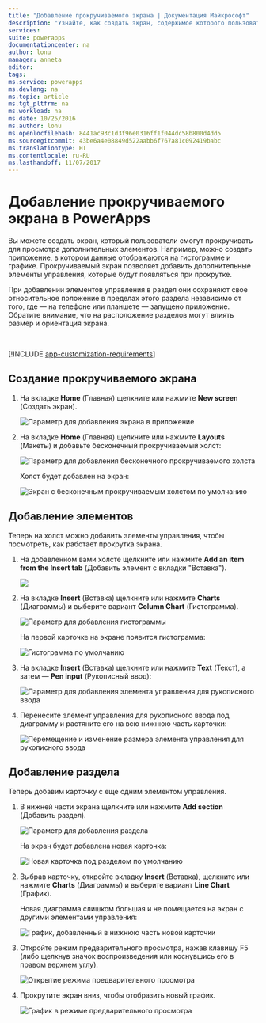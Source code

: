 ```yaml
---
title: "Добавление прокручиваемого экрана | Документация Майкрософт"
description: "Узнайте, как создать экран, содержимое которого пользователи смогут прокручивать."
services: 
suite: powerapps
documentationcenter: na
author: lonu
manager: anneta
editor: 
tags: 
ms.service: powerapps
ms.devlang: na
ms.topic: article
ms.tgt_pltfrm: na
ms.workload: na
ms.date: 10/25/2016
ms.author: lonu
ms.openlocfilehash: 8441ac93c1d3f96e0316ff1f044dc58b800d4dd5
ms.sourcegitcommit: 43be6a4e08849d522aabb6f767a81c092419babc
ms.translationtype: HT
ms.contentlocale: ru-RU
ms.lasthandoff: 11/07/2017
---
```

# <a name="add-a-scrolling-screen-in-powerapps"></a>Добавление прокручиваемого экрана в PowerApps
Вы можете создать экран, который пользователи смогут прокручивать для просмотра дополнительных элементов. Например, можно создать приложение, в котором данные отображаются на гистограмме и графике. Прокручиваемый экран позволяет добавить дополнительные элементы управления, которые будут появляться при прокрутке.

При добавлении элементов управления в раздел они сохраняют свое относительное положение в пределах этого раздела независимо от того, где — на телефоне или планшете — запущено приложение. Обратите внимание, что на расположение разделов могут влиять размер и ориентация экрана.  

&nbsp;

[!INCLUDE [app-customization-requirements](includes/app-customization-requirements.md)]

## <a name="create-a-scrolling-screen"></a>Создание прокручиваемого экрана
1. На вкладке **Home** (Главная) щелкните или нажмите **New screen** (Создать экран).
   
    ![Параметр для добавления экрана в приложение][1]
2. На вкладке **Home** (Главная) щелкните или нажмите **Layouts** (Макеты) и добавьте бесконечный прокручиваемый холст:  
   
    ![Параметр для добавления бесконечного прокручиваемого холста][2]
   
    Холст будет добавлен на экран:  
   
    ![Экран с бесконечным прокручиваемым холстом по умолчанию][3]

## <a name="add-elements"></a>Добавление элементов
Теперь на холст можно добавить элементы управления, чтобы посмотреть, как работает прокрутка экрана.

1. На добавленном вами холсте щелкните или нажмите **Add an item from the Insert tab** (Добавить элемент с вкладки "Вставка").
   
    ![][4]
2. На вкладке **Insert** (Вставка) щелкните или нажмите **Charts** (Диаграммы) и выберите вариант **Column Chart** (Гистограмма).
   
    ![Параметр для добавления гистограммы][5]
   
    На первой карточке на экране появится гистограмма:  
   
    ![Гистограмма по умолчанию][7]
3. На вкладке **Insert** (Вставка) щелкните или нажмите **Text** (Текст), а затем — **Pen input** (Рукописный ввод):  
   
    ![Параметр для добавления элемента управления для рукописного ввода][8]
4. Перенесите элемент управления для рукописного ввода под диаграмму и растяните его на всю нижнюю часть карточки:  
   
    ![Перемещение и изменение размера элемента управления для рукописного ввода][9]

## <a name="add-a-section"></a>Добавление раздела
Теперь добавим карточку с еще одним элементом управления.

1. В нижней части экрана щелкните или нажмите **Add section** (Добавить раздел).  
   
    ![Параметр для добавления раздела][10]
   
    На экран будет добавлена новая карточка:  
   
    ![Новая карточка под разделом по умолчанию][11]
2. Выбрав карточку, откройте вкладку **Insert** (Вставка), щелкните или нажмите **Charts** (Диаграммы) и выберите вариант **Line Chart** (График).
   
    Новая диаграмма слишком большая и не помещается на экран с другими элементами управления:  
   
    ![График, добавленный в нижнюю часть новой карточки][12]
3. Откройте режим предварительного просмотра, нажав клавишу F5 (либо щелкнув значок воспроизведения или коснувшись его в правом верхнем углу).
   
    ![Открытие режима предварительного просмотра](./media/add-scrolling-screen/open-preview.png)
4. Прокрутите экран вниз, чтобы отобразить новый график.  
   
    ![График в режиме предварительного просмотра][13]

[1]: ./media/add-scrolling-screen/add-screen.png
[2]: ./media/add-scrolling-screen/add-canvas.png
[3]: ./media/add-scrolling-screen/default-canvas.png
[4]: ./media/add-scrolling-screen/insert-visual.png
[5]: ./media/add-scrolling-screen/add-chart.png
[7]: ./media/add-scrolling-screen/default-chart.png
[8]: ./media/add-scrolling-screen/add-pen.png
[9]: ./media/add-scrolling-screen/move-resize-pen.png
[10]: ./media/add-scrolling-screen/add-section.png
[11]: ./media/add-scrolling-screen/new-card.png
[12]: ./media/add-scrolling-screen/add-line-chart.png
[13]: ./media/add-scrolling-screen/line-chart-preview.png
